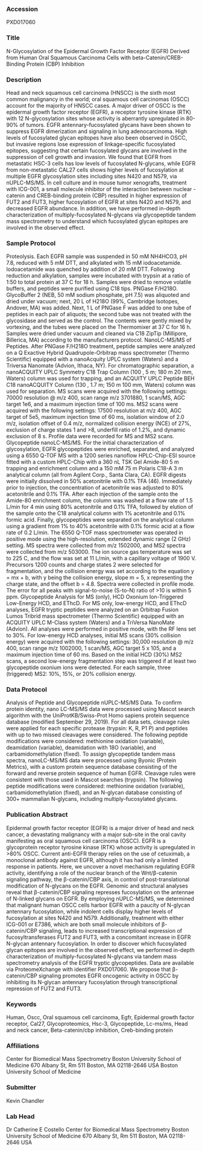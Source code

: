 ### Accession
PXD017060

### Title
N-Glycosylation of the Epidermal Growth Factor Receptor (EGFR) Derived from Human Oral Squamous Carcinoma Cells with beta-Catenin/CREB-Binding Protein (CBP) Inhibition

### Description
Head and neck squamous cell carcinoma (HNSCC) is the sixth most common malignancy in the world; oral squamous cell carcinomas (OSCC) account for the majority of HNSCC cases. A major driver of OSCC is the epidermal growth factor receptor (EGFR), a receptor tyrosine kinase (RTK) with 12 N-glycosylation sites whose activity is aberrantly upregulated in 80-90% of tumors. EGFR antennary-fucosylated glycans have been shown to suppress EGFR dimerization and signaling in lung adenocarcinoma. High levels of fucosylated glycan epitopes have also been observed in OSCC, but invasive regions lose expression of linkage-specific fucosylated epitopes, suggesting that certain fucosylated glycans are involved in the suppression of cell growth and invasion. We found that EGFR from metastatic HSC-3 cells has low levels of fucosylated N-glycans, while EGFR from non-metastatic CAL27 cells shows higher levels of fucosylation at multiple EGFR glycosylation sites including sites N420 and N579, via nUPLC-MS/MS. In cell culture and in mouse tumor xenografts, treatment with ICG-001, a small molecule inhibitor of the interaction between nuclear -catenin and CREB-binding protein (CBP) resulted in higher expression of FUT2 and FUT3, higher fucosylation of EGFR at sites N420 and N579, and decreased EGFR abundance. In addition, we have performed in-depth characterization of multiply-fucosylated N-glycans via glycopeptide tandem mass spectrometry to understand which fucosylated glycan epitopes are involved in the observed effect.

### Sample Protocol
Proteolysis. Each EGFR sample was suspended in 50 mM NH4HCO3, pH 7.8, reduced with 5 mM DTT, and alkylated with 15 mM iodoacetamide. Iodoacetamide was quenched by addition of 20 mM DTT.  Following reduction and alkylation, samples were incubated with trypsin at a ratio of 1:50 to total protein at 37 C for 18 h. Samples were dried to remove volatile buffers, and peptides were purified using C18 tips.   PNGase F/H218O. GlycoBuffer 2 (NEB, 50 mM sodium phosphate, pH 7.5) was aliquoted and dried under vacuum; next, 20 L of H218O (99%, Cambridge Isotopes, Andover, MA) was added. Next, 1 L of PNGase F was added to one tube of peptides in each pair of aliquots; the second tube was not treated with the glycosidase and served as the control. The contents were gently mixed by vortexing, and the tubes were placed on the Thermomixer at 37 C for 16 h. Samples were dried under vacuum and cleaned via C18 ZipTip (Millipore, Billerica, MA) according to the manufacturers protocol. NanoLC-MS/MS of Peptides. After PNGase F/H218O treatment, peptide samples were analyzed on a Q Exactive Hybrid Quadrupole-Orbitrap mass spectrometer (Thermo Scientific) equipped with a nanoAcquity UPLC system (Waters) and a Triversa Nanomate (Advion, Ithaca, NY). For chromatographic separation, a nanoACQUITY UPLC Symmetry C18 Trap Column (100 , 5 m; 180 m  20 mm, Waters) column was used for trapping, and an ACQUITY UPLC Peptide BEH C18 nanoACQUITY Column (130 , 1.7 m; 150 m  100 mm, Waters) column was used for separation. MS scans were acquired with the following settings: 70000 resolution @ m/z 400, scan range m/z 3701880, 1 scan/MS, AGC target 1e6, and a maximum injection time of 100 ms. MS2 scans were acquired with the following settings: 17500 resolution at m/z 400, AGC target of 5e5, maximum injection time of 60 ms, isolation window of 2.0 m/z, isolation offset of 0.4 m/z, normalized collision energy (NCE) of 27%, exclusion of charge states 1 and >8, underfill ratio of 1.2%, and dynamic exclusion of 8 s. Profile data were recorded for MS and MS2 scans. Glycopeptide nanoLC-MS/MS. For the initial characterization of glycosylation, EGFR glycopeptides were enriched, separated, and analyzed using a 6550 Q-TOF MS with a 1200 series nanoflow HPLC-Chip-ESI source fitted with a custom HPLC-Chip with a 360 nL TSK Gel Amide-80 5 m trapping and enrichment column and a 150 mM  75 m Polaris C18-A 3 m analytical column (all from Agilent Corp., Santa Clara, CA). EGFR digests were initially dissolved in 50% acetonitrile with 0.1% TFA (46). Immediately prior to injection, the concentration of acetonitrile was adjusted to 80% acetonitrile and 0.1% TFA. After each injection of the sample onto the Amide-80 enrichment column, the column was washed at a flow rate of 1.5 L/min for 4 min using 80% acetonitrile and 0.1% TFA, followed by elution of the sample onto the C18 analytical column with 1% acetonitrile and 0.1% formic acid. Finally, glycopeptides were separated on the analytical column using a gradient from 1% to 40% acetonitrile with 0.1% formic acid at a flow rate of 0.2 L/min. The 6550 Q-TOF mass spectrometer was operated in positive mode using the high-resolution, extended dynamic range (2 GHz) setting. MS spectra were collected from m/z 1502000, and MS2 spectra were collected from m/z 503000. The ion source gas temperature was set to 225 C, and the flow was set at 11 L/min, with a capillary voltage of 1900 V. Precursors 1200 counts and charge states 2 were selected for fragmentation, and the collision energy was set according to the equation y = mx + b, with y being the collision energy, slope m = 5, x representing the charge state, and the offset b = 4.8. Spectra were collected in profile mode. The error for all peaks with signal-to-noise (S-to-N) ratio of  >10 is within 5 ppm. Glycopeptide Analysis for MS (only), HCD Oxonium Ion-Triggered Low-Energy HCD, and EThcD. For MS only, low-energy HCD, and EThcD analyses, EGFR tryptic peptides were analyzed on an Orbitrap Fusion Lumos Tribrid mass spectrometer (Thermo Scientific) equipped with an ACQUITY UPLC M-Class system (Waters) and a TriVersa NanoMate (Advion). All analyses were performed in positive mode, with the RF lens set to 30%. For low-energy HCD analyses, initial MS scans (30% collision energy) were acquired with the following settings: 30,000 resolution @ m/z 400, scan range m/z 1002000, 1 scan/MS, AGC target 5 x 105, and a maximum injection time of 60 ms. Based on the initial HCD (30%) MS2 scans, a second low-energy fragmentation step was triggered if at least two glycopeptide oxonium ions were detected. For each sample, three (triggered) MS2: 10%, 15%, or 20% collision energy.

### Data Protocol
Analysis of Peptide and Glycopeptide nUPLC-MS/MS Data. To confirm protein identity, nano LC-MS/MS data were processed using Mascot search algorithm with the UniProtKB/Swiss-Prot Homo sapiens protein sequence database (modified September 29, 2019). For all data sets, cleavage rules were applied for each specific protease (trypsin: K, R, P1  P) and peptides with up to two missed cleavages were considered. The following peptide modifications were considered: methionine oxidation (variable), deamidation (variable), deamidation with 18O (variable), and carbamidomethylation (fixed). To assign glycopeptide tandem mass spectra, nanoLC-MS/MS data were processed using Byonic (Protein Metrics), with a custom protein sequence database consisting of the forward and reverse protein sequence of human EGFR. Cleavage rules were consistent with those used in Mascot searches (trypsin). The following peptide modifications were considered: methionine oxidation (variable), carbamidomethylation (fixed), and an N-glycan database consisting of 300+ mammalian N-glycans, including multiply-fucosylated glycans.

### Publication Abstract
Epidermal growth factor receptor (EGFR) is a major driver of head and neck cancer, a devastating malignancy with a major sub-site in the oral cavity manifesting as oral squamous cell carcinoma (OSCC). EGFR is a glycoprotein receptor tyrosine kinase (RTK) whose activity is upregulated in &gt;80% OSCC. Current anti-EGFR therapy relies on the use of cetuximab, a monoclonal antibody against EGFR, although it has had only a limited response in patients. Here, we uncover a novel mechanism regulating EGFR activity, identifying a role of the nuclear branch of the Wnt/&#x3b2;-catenin signaling pathway, the &#x3b2;-catenin/CBP axis, in control of post-translational modification of N-glycans on the EGFR. Genomic and structural analyses reveal that &#x3b2;-catenin/CBP signaling represses fucosylation on the antennae of N-linked glycans on EGFR. By employing nUPLC-MS/MS, we determined that malignant human OSCC cells harbor EGFR with a paucity of N-glycan antennary fucosylation, while indolent cells display higher levels of fucosylation at sites N420 and N579. Additionally, treatment with either ICG-001 or E7386, which are both small molecule inhibitors of &#x3b2;-catenin/CBP signaling, leads to increased transcriptional expression of fucosyltransferases FUT2 and FUT3, with a concomitant increase in EGFR N-glycan antennary fucosylation. In order to discover which fucosylated glycan epitopes are involved in the observed effect, we performed in-depth characterization of multiply-fucosylated N-glycans via tandem mass spectrometry analysis of the EGFR tryptic glycopeptides. Data are available via ProteomeXchange with identifier PXD017060. We propose that &#x3b2;-catenin/CBP signaling promotes EGFR oncogenic activity in OSCC by inhibiting its N-glycan antennary fucosylation through transcriptional repression of FUT2 and FUT3.

### Keywords
Human, Oscc, Oral squamous cell carcinoma, Egfr, Epidermal growth factor receptor, Cal27, Glycoproteomics, Hsc-3, Glycopeptide, Lc-ms/ms, Head and neck cancer, Beta-catenin/cbp inhibition, Creb-binding protein

### Affiliations
Center for Biomedical Mass Spectrometry Boston University School of Medicine 670 Albany St, Rm 511 Boston, MA 02118-2646 USA
Boston University School of Medicine

### Submitter
Kevin Chandler

### Lab Head
Dr Catherine E Costello
Center for Biomedical Mass Spectrometry Boston University School of Medicine 670 Albany St, Rm 511 Boston, MA 02118-2646 USA


